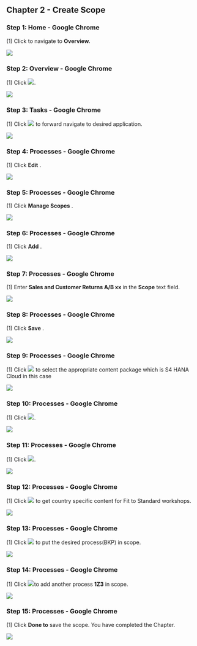 ﻿## Chapter 2 \- Create Scope

### Step 1: Home - Google Chrome



\(1\) Click to navigate to  **Overview.** 

![](Markdown_files/img_0.png)



### Step 2: Overview - Google Chrome



\(1\) Click  ![](Markdown_files/fieldicon_8.png).

![](Markdown_files/img_000.png)



### Step 3: Tasks - Google Chrome



\(1\) Click  ![](Markdown_files/fieldicon.png) to forward navigate to desired application.

![](Markdown_files/img_001.png)



### Step 4: Processes - Google Chrome



\(1\) Click  **Edit** .

![](Markdown_files/img_002.png)



### Step 5: Processes - Google Chrome



\(1\) Click  **Manage Scopes** .

![](Markdown_files/img_003.png)



### Step 6: Processes - Google Chrome



\(1\) Click  **Add** .

![](Markdown_files/img_004.png)



### Step 7: Processes - Google Chrome



\(1\) Enter  **Sales and Customer Returns A/B xx**  in the  **Scope**  text field.

![](Markdown_files/img_005.png)



### Step 8: Processes - Google Chrome



\(1\) Click  **Save** .

![](Markdown_files/img_006.png)



### Step 9: Processes - Google Chrome



\(1\) Click  ![](Markdown_files/fieldicon00.png) to select the appropriate content package which is S4 HANA Cloud in this case 

![](Markdown_files/img_007.png)



### Step 10: Processes - Google Chrome



\(1\) Click  ![](Markdown_files/fieldicon_62.png).

![](Markdown_files/img_008.png)



### Step 11: Processes - Google Chrome



\(1\) Click  ![](Markdown_files/fieldicon01.png).

![](Markdown_files/img_009.png)



### Step 12: Processes - Google Chrome



\(1\) Click  ![](Markdown_files/fieldicon_68.png) to get country specific content for Fit to Standard workshops.

![](Markdown_files/img_010.png)



### Step 13: Processes - Google Chrome



\(1\) Click  ![](Markdown_files/fieldicon_106.png) to put the desired process\(BKP\) in scope.

![](Markdown_files/img_011.png)



### Step 14: Processes - Google Chrome



\(1\) Click  ![](Markdown_files/fieldicon_108.png)to add another process  **1Z3** in scope.

![](Markdown_files/img_012.png)



### Step 15: Processes - Google Chrome



\(1\) Click  **Done to**  save the scope. You have completed the Chapter.

![](Markdown_files/img_013.png)



